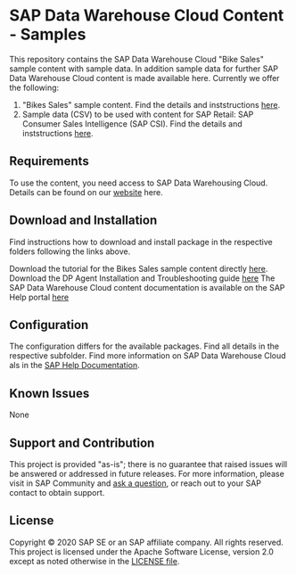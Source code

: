 # SAP Data Warehouse Cloud Content - Samples
This repository contains the SAP Data Warehouse Cloud "Bike Sales" sample content with sample data. In addition sample data for further SAP Data Warehouse Cloud content is made available here.
Currently we offer the following:
1. "Bikes Sales" sample content. Find the details and inststructions [here](Sample_Bikes_Sales_content/README.md).
2. Sample data (CSV) to be used with content for SAP Retail: SAP Consumer Sales Intelligence (SAP CSI). Find the details and inststructions [here](SAP_Retail_content_for_SAP_CSI/README.md).

## Requirements
To use the content, you need access to SAP Data Warehousing Cloud. Details can be found on our [website](https://www.sapdatawarehouse.cloud) here.

## Download and Installation
Find instructions how to download and install package in the respective folders following the links above.

Download the tutorial for the Bikes Sales sample content directly [here](https://github.com/SAP-samples/data-warehouse-cloud-content/blob/master/SAP%20Data%20Warehouse%20Cloud%20Content%20-%20Tutorial.pdf).  
Download the DP Agent Installation and Troubleshooting guide [here](https://github.com/SAP-samples/data-warehouse-cloud-content/blob/master/SAP%20Data%20Warehouse%20Cloud%20-%20DP%20Agent%20Installation%20V2.pdf)
The SAP Data Warehouse Cloud content documentation is available on the SAP Help portal [here](https://help.sap.com/doc/4b618244ad5f4fbb8423d08996f8b891/cloud/en-US/SAP_Data_Warehouse_Cloud_Content.pdf)

## Configuration
The configuration differs for the available packages. Find all details in the respective subfolder. Find more information on SAP Data Warehouse Cloud als in the [SAP Help Documentation](https://help.sap.com/viewer/product/SAP_DATA_WAREHOUSE_CLOUD/).

## Known Issues
None

## Support and Contribution
This project is provided "as-is"; there is no guarantee that raised issues will be answered or addressed in future releases.
For more information, please visit in SAP Community and [ask a question](https://answers.sap.com/questions/ask.html), or reach out to your SAP contact to obtain support.

## License
Copyright © 2020 SAP SE or an SAP affiliate company. All rights reserved. This project is licensed under the Apache Software License, version 2.0 except as noted otherwise in the [LICENSE file](/LICENSE).
